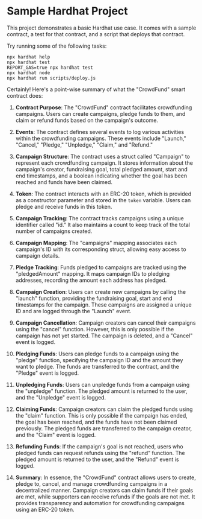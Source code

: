 # Sample Hardhat Project

This project demonstrates a basic Hardhat use case. It comes with a sample contract, a test for that contract, and a script that deploys that contract.

Try running some of the following tasks:

```shell
npx hardhat help
npx hardhat test
REPORT_GAS=true npx hardhat test
npx hardhat node
npx hardhat run scripts/deploy.js
```

Certainly! Here's a point-wise summary of what the "CrowdFund" smart contract does:

1. **Contract Purpose**: The "CrowdFund" contract facilitates crowdfunding campaigns. Users can create campaigns, pledge funds to them, and claim or refund funds based on the campaign's outcome.

2. **Events**: The contract defines several events to log various activities within the crowdfunding campaigns. These events include "Launch," "Cancel," "Pledge," "Unpledge," "Claim," and "Refund."

3. **Campaign Structure**: The contract uses a struct called "Campaign" to represent each crowdfunding campaign. It stores information about the campaign's creator, fundraising goal, total pledged amount, start and end timestamps, and a boolean indicating whether the goal has been reached and funds have been claimed.

4. **Token**: The contract interacts with an ERC-20 token, which is provided as a constructor parameter and stored in the `token` variable. Users can pledge and receive funds in this token.

5. **Campaign Tracking**: The contract tracks campaigns using a unique identifier called "id." It also maintains a count to keep track of the total number of campaigns created.

6. **Campaign Mapping**: The "campaigns" mapping associates each campaign's ID with its corresponding struct, allowing easy access to campaign details.

7. **Pledge Tracking**: Funds pledged to campaigns are tracked using the "pledgedAmount" mapping. It maps campaign IDs to pledging addresses, recording the amount each address has pledged.

8. **Campaign Creation**: Users can create new campaigns by calling the "launch" function, providing the fundraising goal, start and end timestamps for the campaign. These campaigns are assigned a unique ID and are logged through the "Launch" event.

9. **Campaign Cancellation**: Campaign creators can cancel their campaigns using the "cancel" function. However, this is only possible if the campaign has not yet started. The campaign is deleted, and a "Cancel" event is logged.

10. **Pledging Funds**: Users can pledge funds to a campaign using the "pledge" function, specifying the campaign ID and the amount they want to pledge. The funds are transferred to the contract, and the "Pledge" event is logged.

11. **Unpledging Funds**: Users can unpledge funds from a campaign using the "unpledge" function. The pledged amount is returned to the user, and the "Unpledge" event is logged.

12. **Claiming Funds**: Campaign creators can claim the pledged funds using the "claim" function. This is only possible if the campaign has ended, the goal has been reached, and the funds have not been claimed previously. The pledged funds are transferred to the campaign creator, and the "Claim" event is logged.

13. **Refunding Funds**: If the campaign's goal is not reached, users who pledged funds can request refunds using the "refund" function. The pledged amount is returned to the user, and the "Refund" event is logged.

14. **Summary**: In essence, the "CrowdFund" contract allows users to create, pledge to, cancel, and manage crowdfunding campaigns in a decentralized manner. Campaign creators can claim funds if their goals are met, while supporters can receive refunds if the goals are not met. It provides transparency and automation for crowdfunding campaigns using an ERC-20 token.
